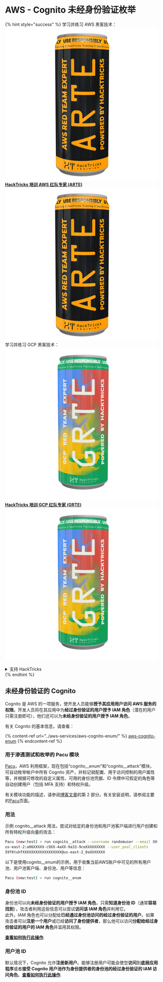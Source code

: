# AWS - Cognito 未经身份验证枚举

{% hint style="success" %}
学习并练习 AWS 黑客技术：<img src="/.gitbook/assets/image.png" alt="" data-size="line">[**HackTricks 培训 AWS 红队专家 (ARTE)**](https://training.hacktricks.xyz/courses/arte)<img src="/.gitbook/assets/image.png" alt="" data-size="line">\
学习并练习 GCP 黑客技术：<img src="/.gitbook/assets/image (2).png" alt="" data-size="line">[**HackTricks 培训 GCP 红队专家 (GRTE)**<img src="/.gitbook/assets/image (2).png" alt="" data-size="line">](https://training.hacktricks.xyz/courses/grte)

<details>

<summary>支持 HackTricks</summary>

* 检查[**订阅计划**](https://github.com/sponsors/carlospolop)!
* **加入** 💬 [**Discord 群组**](https://discord.gg/hRep4RUj7f) 或 [**电报群组**](https://t.me/peass) 或 **关注**我们的 **Twitter** 🐦 [**@hacktricks\_live**](https://twitter.com/hacktricks\_live)**.**
* **通过向** [**HackTricks**](https://github.com/carlospolop/hacktricks) 和 [**HackTricks Cloud**](https://github.com/carlospolop/hacktricks-cloud) **github 仓库提交 PR 来分享黑客技巧。**

</details>
{% endhint %}

## 未经身份验证的 Cognito

Cognito 是 AWS 的一项服务，使开发人员能够**授予其应用用户访问 AWS 服务的权限**。开发人员将在其应用中为**经过身份验证的用户授予 IAM 角色**（潜在的用户只需注册即可），他们还可以为**未经身份验证的用户授予 IAM 角色**。

有关 Cognito 的基本信息，请查看：

{% content-ref url="../aws-services/aws-cognito-enum/" %}
[aws-cognito-enum](../aws-services/aws-cognito-enum/)
{% endcontent-ref %}

### 用于渗透测试和枚举的 Pacu 模块

[Pacu](https://github.com/RhinoSecurityLabs/pacu)，AWS 利用框架，现在包括“cognito__enum”和“cognito__attack”模块，可自动枚举帐户中所有 Cognito 资产，并标记弱配置、用于访问控制的用户属性等，并根据可修改的自定义属性、可用的身份池凭据、ID 令牌中可假定的角色等自动创建用户（包括 MFA 支持）和特权升级。

有关模块功能的描述，请参阅[博客文章](https://rhinosecuritylabs.com/aws/attacking-aws-cognito-with-pacu-p2)的第 2 部分。有关安装说明，请参阅主要的[Pacu](https://github.com/RhinoSecurityLabs/pacu)页面。

### 用法

示例 cognito__attack 用法，尝试对给定的身份池和用户池客户端进行用户创建和所有特权升级向量的攻击：
```bash
Pacu (new:test) > run cognito__attack --username randomuser --email XX+sdfs2@gmail.com --identity_pools
us-east-2:a06XXXXX-c9XX-4aXX-9a33-9ceXXXXXXXXX --user_pool_clients
59f6tuhfXXXXXXXXXXXXXXXXXX@us-east-2_0aXXXXXXX
```
以下是使用cognito__enum的示例，用于收集当前AWS账户中可见的所有用户池、用户池客户端、身份池、用户等信息：
```bash
Pacu (new:test) > run cognito__enum
```
### 身份池 ID

身份池可以向**未经身份验证的用户授予 IAM 角色**，只需**知道身份池 ID**（通常**容易找到**），攻击者利用这些信息可以尝试**访问该 IAM 角色**并利用它。\
此外，IAM 角色也可以分配给**已经通过身份池访问的经过身份验证的用户**。如果攻击者可以**注册一个用户**或已经**访问了身份提供者**，那么他可以访问**分配给经过身份验证的用户的 IAM 角色**并滥用其权限。

[**查看如何执行此操作**](../aws-services/aws-cognito-enum/cognito-identity-pools.md).

### 用户池 ID

默认情况下，Cognito 允许**注册新用户**。能够注册用户可能会使您**访问**到**底层应用程序**或者**接受 Cognito 用户池作为身份提供者的身份池的经过身份验证的 IAM 访问角色**。[**查看如何执行此操作**](../aws-services/aws-cognito-enum/cognito-user-pools.md#registration).
